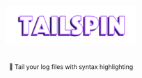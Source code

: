 <p align="center">
  <img src="assets/logo-transparent.png" width="300"/>
</p>

#

<p align="center">
  🍍 Tail your log files with syntax highlighting
</p>
  
